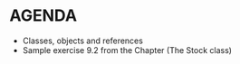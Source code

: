 AGENDA
======

- Classes, objects and references
- Sample exercise 9.2 from the Chapter (The Stock class)


